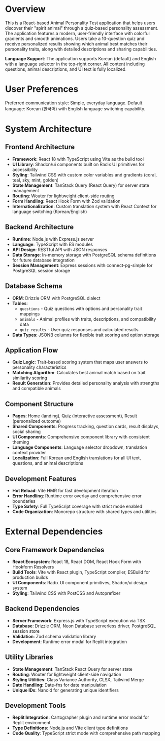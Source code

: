 # Overview

This is a React-based Animal Personality Test application that helps users discover their "spirit animal" through a quiz-based personality assessment. The application features a modern, user-friendly interface with colorful gradients and smooth animations. Users take a 10-question quiz and receive personalized results showing which animal best matches their personality traits, along with detailed descriptions and sharing capabilities.

**Language Support**: The application supports Korean (default) and English with a language selector in the top-right corner. All content including questions, animal descriptions, and UI text is fully localized.

# User Preferences

Preferred communication style: Simple, everyday language.
Default language: Korean (한국어) with English language switching capability.

# System Architecture

## Frontend Architecture
- **Framework**: React 18 with TypeScript using Vite as the build tool
- **UI Library**: Shadcn/ui components built on Radix UI primitives for accessibility
- **Styling**: Tailwind CSS with custom color variables and gradients (coral, teal, sky, mint, golden)
- **State Management**: TanStack Query (React Query) for server state management
- **Routing**: Wouter for lightweight client-side routing
- **Form Handling**: React Hook Form with Zod validation
- **Internationalization**: Custom translation system with React Context for language switching (Korean/English)

## Backend Architecture
- **Runtime**: Node.js with Express.js server
- **Language**: TypeScript with ES modules
- **API Design**: RESTful API with JSON responses
- **Data Storage**: In-memory storage with PostgreSQL schema definitions for future database integration
- **Session Management**: Express sessions with connect-pg-simple for PostgreSQL session storage

## Database Schema
- **ORM**: Drizzle ORM with PostgreSQL dialect
- **Tables**: 
  - `questions` - Quiz questions with options and personality trait mappings
  - `animals` - Animal profiles with traits, descriptions, and compatibility data
  - `quiz_results` - User quiz responses and calculated results
- **Data Types**: JSONB columns for flexible trait scoring and option storage

## Application Flow
- **Quiz Logic**: Trait-based scoring system that maps user answers to personality characteristics
- **Matching Algorithm**: Calculates best animal match based on trait similarity scoring
- **Result Generation**: Provides detailed personality analysis with strengths and compatible animals

## Component Structure
- **Pages**: Home (landing), Quiz (interactive assessment), Result (personalized outcome)
- **Shared Components**: Progress tracking, question cards, result displays, social sharing
- **UI Components**: Comprehensive component library with consistent theming
- **Language Components**: Language selector dropdown, translation context provider
- **Localization**: Full Korean and English translations for all UI text, questions, and animal descriptions

## Development Features
- **Hot Reload**: Vite HMR for fast development iteration
- **Error Handling**: Runtime error overlay and comprehensive error boundaries
- **Type Safety**: Full TypeScript coverage with strict mode enabled
- **Code Organization**: Monorepo structure with shared types and utilities

# External Dependencies

## Core Framework Dependencies
- **React Ecosystem**: React 18, React DOM, React Hook Form with Hookform Resolvers
- **Build Tools**: Vite with React plugin, TypeScript compiler, ESBuild for production builds
- **UI Components**: Radix UI component primitives, Shadcn/ui design system
- **Styling**: Tailwind CSS with PostCSS and Autoprefixer

## Backend Dependencies
- **Server Framework**: Express.js with TypeScript execution via TSX
- **Database**: Drizzle ORM, Neon Database serverless driver, PostgreSQL session store
- **Validation**: Zod schema validation library
- **Development**: Runtime error modal for Replit integration

## Utility Libraries
- **State Management**: TanStack React Query for server state
- **Routing**: Wouter for lightweight client-side navigation
- **Styling Utilities**: Class Variance Authority, CLSX, Tailwind Merge
- **Date Handling**: Date-fns for date manipulation
- **Unique IDs**: Nanoid for generating unique identifiers

## Development Tools
- **Replit Integration**: Cartographer plugin and runtime error modal for Replit environment
- **Type Definitions**: Node.js and Vite client type definitions
- **Code Quality**: TypeScript strict mode with comprehensive path mapping